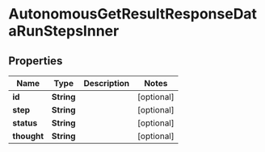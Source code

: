 

# AutonomousGetResultResponseDataRunStepsInner


## Properties

| Name | Type | Description | Notes |
|------------ | ------------- | ------------- | -------------|
|**id** | **String** |  |  [optional] |
|**step** | **String** |  |  [optional] |
|**status** | **String** |  |  [optional] |
|**thought** | **String** |  |  [optional] |



